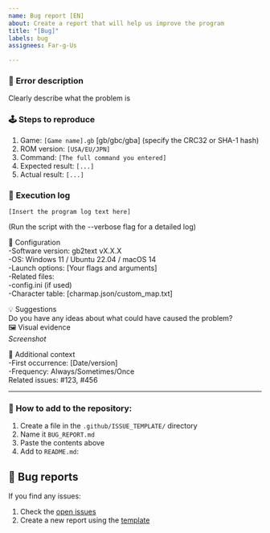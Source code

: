 ```yaml
---
name: Bug report [EN]
about: Create a report that will help us improve the program
title: "[Bug]"
labels: bug
assignees: Far-g-Us

---
```


### 🐛 **Error description**
Clearly describe what the problem is

### 🕹️ **Steps to reproduce**
1. Game: `[Game name].gb` [gb/gbc/gba] (specify the CRC32 or SHA-1 hash)
2. ROM version: `[USA/EU/JPN]`
3. Command: `[The full command you entered]`
4. Expected result: `[...]`
5. Actual result: `[...]`

### 📄 **Execution log**
```plaintext
[Insert the program log text here]
```

(Run the script with the --verbose flag for a detailed log)

🧩 Configuration <br>
-Software version: gb2text vX.X.X <br>
-OS: Windows 11 / Ubuntu 22.04 / macOS 14 <br>
-Launch options: [Your flags and arguments] <br>
-Related files: <br>
-config.ini (if used) <br>
-Character table: [charmap.json/custom_map.txt] <br>

💡 Suggestions <br>
Do you have any ideas about what could have caused the problem? <br>
🖼️ Visual evidence <br>
*Screenshot*

🚧 Additional context <br>
-First occurrence: [Date/version] <br>
-Frequency: Always/Sometimes/Once <br>
Related issues: #123, #456 <br>

---

### 📂 How to add to the repository:
1. Create a file in the `.github/ISSUE_TEMPLATE/` directory
2. Name it `BUG_REPORT.md`
3. Paste the contents above
4. Add to `README.md`:

## 🐞 Bug reports

If you find any issues:
1. Check the [open issues](https://github.com/Far-g-Us/gb2text/issues)
2. Create a new report using the [template](https://github.com/Far-g-Us/gb2text/issues/new?template=BUG_REPORT.md)
